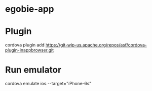 # egobie-app

# Plugin
cordova plugin add https://git-wip-us.apache.org/repos/asf/cordova-plugin-inappbrowser.git

# Run emulator
cordova emulate ios --target="iPhone-6s"